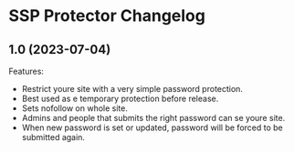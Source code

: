 # SSP Protector Changelog

## 1.0 (2023-07-04)

Features:

  - Restrict youre site with a very simple password protection.
  - Best used as e temporary protection before release.
  - Sets nofollow on whole site.
  - Admins and people that submits the right password can se youre site.
  - When new password is set or updated, password will be forced to be submitted again.